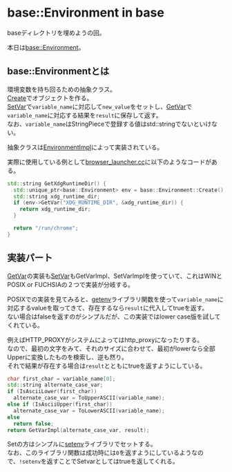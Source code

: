# base::Environment in base
baseディレクトリを埋めようの回。

本日は[base::Environment](https://source.chromium.org/chromium/chromium/src/+/main:base/environment.h;l=26;drc=e4622aaeccea84652488d1822c28c78b7115684f)。

## base::Environmentとは
環境変数を持ち回るための抽象クラス。  
[Create](https://source.chromium.org/chromium/chromium/src/+/main:base/environment.cc;l=115;drc=f4a00cc248dd2dc8ec8759fb51620d47b5114090)でオブジェクトを作る。  
[SetVar](https://source.chromium.org/chromium/chromium/src/+/main:base/environment.h;l=42;drc=e4622aaeccea84652488d1822c28c78b7115684f)で`variable_name`に対応して`new_value`をセットし、[GetVar](https://source.chromium.org/chromium/chromium/src/+/main:base/environment.h;l=35;drc=e4622aaeccea84652488d1822c28c78b7115684f)で`variable_name`に対応する結果を`result`に保存して返す。  
なお、`variable_name`はStringPieceで登録する値はstd::stringでないといけない。

抽象クラスは[EnvironmentImpl](https://source.chromium.org/chromium/chromium/src/+/main:base/environment.cc;l=23;drc=e4622aaeccea84652488d1822c28c78b7115684f)によって実装されている。  

実際に使用している例として[browser_launcher.cc](https://source.chromium.org/chromium/chromium/src/+/main:chrome/browser/ash/crosapi/browser_launcher.cc;l=86;drc=f4a00cc248dd2dc8ec8759fb51620d47b5114090)に以下のようなコードがある。

```cpp
std::string GetXdgRuntimeDir() {
  std::unique_ptr<base::Environment> env = base::Environment::Create();
  std::string xdg_runtime_dir;
  if (env->GetVar("XDG_RUNTIME_DIR", &xdg_runtime_dir)) {
    return xdg_runtime_dir;
  }

  return "/run/chrome";
}
```

## 実装パート
[GetVar](https://source.chromium.org/chromium/chromium/src/+/main:base/environment.cc;l=25;drc=f4a00cc248dd2dc8ec8759fb51620d47b5114090)の実装も[SetVar](https://source.chromium.org/chromium/chromium/src/+/main:base/environment.cc;l=44;drc=f4a00cc248dd2dc8ec8759fb51620d47b5114090)もGetVarImpl、SetVarImplを使っていて、これはWINとPOSIX or FUCHSIAの２つで実装が分岐する。

POSIXでの実装を見てみると、[getenv](https://man7.org/linux/man-pages/man3/getenv.3.html)ライブラリ関数を使って`variable_name`に対応するvalueを取ってきて、存在するなら`result`に代入してtrueを返す。  
ない場合はfalseを返すのがシンプルだが、この実装ではlower case版を試してくれている。

例えばHTTP_PROXYがシステムによってはhttp_proxyになったりする。  
なので、最初の文字をみて、それのサイズに合わせて、最初がlowerなら全部Upperに変換したものを検索し、逆も然り。  
それで結果が存在する場合は`result`とともにtrueを返すようにしている。
```cpp
char first_char = variable_name[0];
std::string alternate_case_var;
if (IsAsciiLower(first_char))
  alternate_case_var = ToUpperASCII(variable_name);
else if (IsAsciiUpper(first_char))
  alternate_case_var = ToLowerASCII(variable_name);
else
  return false;
return GetVarImpl(alternate_case_var, result);
```

Setの方はシンプルに[setenv](https://man7.org/linux/man-pages/man3/setenv.3.html)ライブラリでセットする。  
なお、このライブラリ関数は成功時には`0`を返すようにしているようなので、`!setenv`を返すことでSetvarとしてはtrueを返してくれる。
